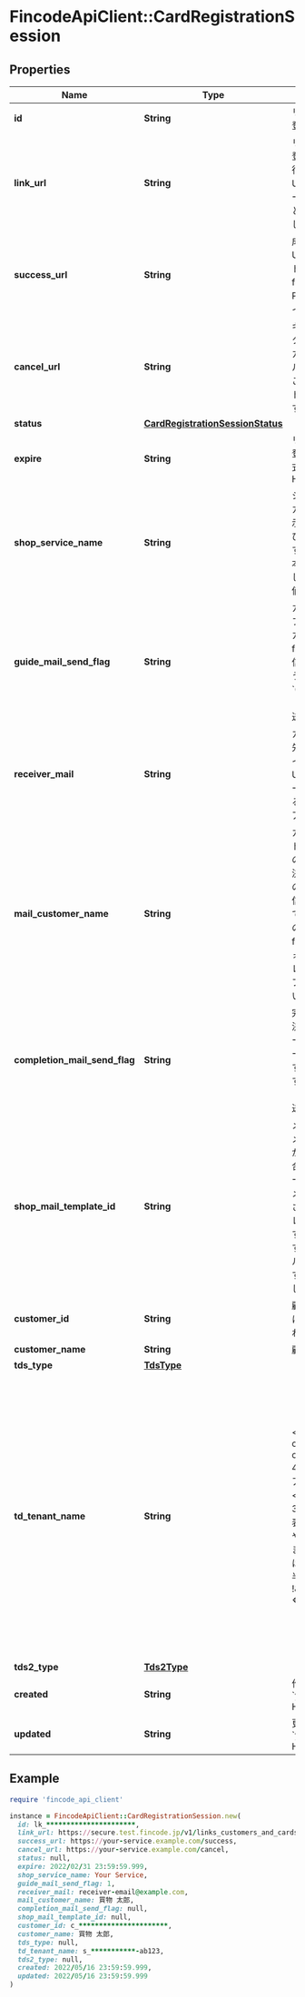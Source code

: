 # FincodeApiClient::CardRegistrationSession

## Properties

| Name | Type | Description | Notes |
| ---- | ---- | ----------- | ----- |
| **id** | **String** | リダイレクト型カード登録URL ID  | [optional] |
| **link_url** | **String** | リダイレクト型カード登録URL\\ カード登録を行うユーザーがこのURLにアクセスし、カード情報を登録することで登録手続きが完了します。  | [optional] |
| **success_url** | **String** | 成功時リダイレクトURL\\ &#x60;link_url&#x60;上でカード登録に成功すると、fincodeはこのURLにPOSTメソッドでリダイレクトします。  | [optional] |
| **cancel_url** | **String** | キャンセル時リダイレクトURL\\ &#x60;link_url&#x60;上でカード登録がキャンセルされると、fincodeはこのURLにPOSTメソッドでリダイレクトします。  | [optional] |
| **status** | [**CardRegistrationSessionStatus**](CardRegistrationSessionStatus.md) |  | [optional] |
| **expire** | **String** | リダイレクト型カード登録URL 有効期限\\ 形式： &#x60;yyyy/MM/dd HH:mm:ss.SSS&#x60;  | [optional] |
| **shop_service_name** | **String** | ショップ／サービス名\\ カード登録URL上で表示されるショップおよびサービスの名称です。\\ \\ デフォルトでは本番環境申請時に登録した「明細書表記」の値が設定されます。  | [optional] |
| **guide_mail_send_flag** | **String** | カード登録メール 送信フラグ\\ リダイレクト型カード登録URLをfincodeからのメール送信機能で送信したかどうかを示します。  - &#x60;0&#x60;：送信しなかった（デフォルト） - &#x60;1&#x60;：送信した  | [optional] |
| **receiver_mail** | **String** | カード登録メール 送信先メールアドレス\\ リダイレクト型カード登録URLをfincodeからのメール送信機能で送信する場合の送信先メールアドレスです。  | [optional] |
| **mail_customer_name** | **String** | カード登録メール カード登録をするユーザーの名前\\ リダイレクト型決済URLをfincodeからのメール送信機能で送信する場合のメール中で用いられるユーザーの名前です。\\ \\ fincodeが提供するデフォルトのメールテンプレートでは敬称がテンプレート側に含まれています。  | [optional] |
| **completion_mail_send_flag** | **String** | 完了メール 送信フラグ\\ 決済が完了した際にカード登録をしたユーザーに完了メールを送信するかどうかを示します。  - &#x60;0&#x60;：送信しない（デフォルト） - &#x60;1&#x60;：送信する  | [optional] |
| **shop_mail_template_id** | **String** | メールテンプレートID\\ メールテンプレートIDが設定されている場合、リダイレクト型カード登録URLの送信先メールアドレスに送信されるメールのテンプレートが変更されます。\\ \\ fincodeが提供するデフォルトのメールテンプレートを使用する場合は&#x60;null&#x60;を設定します。  | [optional] |
| **customer_id** | **String** | 顧客ID\\ カード登録URLによりカードが登録される顧客のIDです。  | [optional] |
| **customer_name** | **String** | 顧客名  | [optional] |
| **tds_type** | [**TdsType**](TdsType.md) |  | [optional] |
| **td_tenant_name** | **String** | &lt;span class&#x3D;\&quot;smallText color--blue-400\&quot;&gt;[3Dセキュア認証パラメータ]&lt;/span&gt;\\ 加盟店名。\\ 3Dセキュア認証の際に表示されるショップ名や加盟店名を指定できます。\\ 使用可能な文字は以下の通りです。 - 半角英数 - 半角記号： !\&quot;#$%&amp;&#39;()*+,-./:;&lt;&#x3D;&gt;?@[\\]&#x60;^_{|}~ - 半角スペース  未指定の場合、 カード決済の契約時にfincodeが下記の形式に従って設定した値が自動的に使用されます。\\ \\ 形式：&#x60;{{ショップID}}-{{英数字からなる固定値}}&#x60;  | [optional] |
| **tds2_type** | [**Tds2Type**](Tds2Type.md) |  | [optional] |
| **created** | **String** | 作成日\\ 形式：&#x60;yyyy/MM/dd HH:mm:ss.SSS&#x60;  | [optional] |
| **updated** | **String** | 更新日\\ 形式：&#x60;yyyy/MM/dd HH:mm:ss.SSS&#x60;  | [optional] |

## Example

```ruby
require 'fincode_api_client'

instance = FincodeApiClient::CardRegistrationSession.new(
  id: lk_**********************,
  link_url: https://secure.test.fincode.jp/v1/links_customers_and_cards/lk_**********************,
  success_url: https://your-service.example.com/success,
  cancel_url: https://your-service.example.com/cancel,
  status: null,
  expire: 2022/02/31 23:59:59.999,
  shop_service_name: Your Service,
  guide_mail_send_flag: 1,
  receiver_mail: receiver-email@example.com,
  mail_customer_name: 買物 太郎,
  completion_mail_send_flag: null,
  shop_mail_template_id: null,
  customer_id: c_**********************,
  customer_name: 買物 太郎,
  tds_type: null,
  td_tenant_name: s_***********-ab123,
  tds2_type: null,
  created: 2022/05/16 23:59:59.999,
  updated: 2022/05/16 23:59:59.999
)
```

